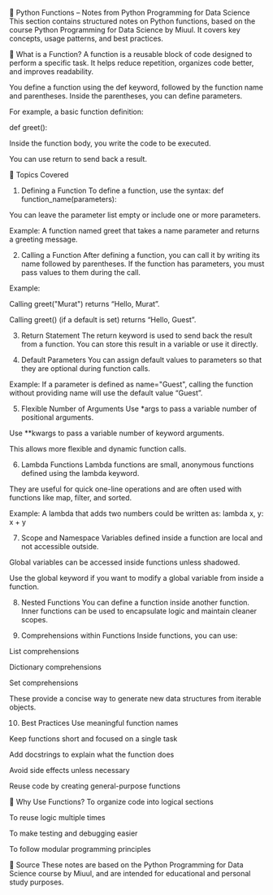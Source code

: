 🧠 Python Functions – Notes from Python Programming for Data Science
This section contains structured notes on Python functions, based on the course Python Programming for Data Science by Miuul. It covers key concepts, usage patterns, and best practices.

📌 What is a Function?
A function is a reusable block of code designed to perform a specific task. It helps reduce repetition, organizes code better, and improves readability.

You define a function using the def keyword, followed by the function name and parentheses. Inside the parentheses, you can define parameters.

For example, a basic function definition:

def greet():

Inside the function body, you write the code to be executed.

You can use return to send back a result.

🧱 Topics Covered
1. Defining a Function
To define a function, use the syntax:
def function_name(parameters):

You can leave the parameter list empty or include one or more parameters.

Example:
A function named greet that takes a name parameter and returns a greeting message.

2. Calling a Function
After defining a function, you can call it by writing its name followed by parentheses.
If the function has parameters, you must pass values to them during the call.

Example:

Calling greet("Murat") returns “Hello, Murat”.

Calling greet() (if a default is set) returns “Hello, Guest”.

3. Return Statement
The return keyword is used to send back the result from a function.
You can store this result in a variable or use it directly.

4. Default Parameters
You can assign default values to parameters so that they are optional during function calls.

Example:
If a parameter is defined as name="Guest", calling the function without providing name will use the default value “Guest”.

5. Flexible Number of Arguments
Use *args to pass a variable number of positional arguments.

Use **kwargs to pass a variable number of keyword arguments.

This allows more flexible and dynamic function calls.

6. Lambda Functions
Lambda functions are small, anonymous functions defined using the lambda keyword.

They are useful for quick one-line operations and are often used with functions like map, filter, and sorted.

Example:
A lambda that adds two numbers could be written as: lambda x, y: x + y

7. Scope and Namespace
Variables defined inside a function are local and not accessible outside.

Global variables can be accessed inside functions unless shadowed.

Use the global keyword if you want to modify a global variable from inside a function.

8. Nested Functions
You can define a function inside another function.
Inner functions can be used to encapsulate logic and maintain cleaner scopes.

9. Comprehensions within Functions
Inside functions, you can use:

List comprehensions

Dictionary comprehensions

Set comprehensions

These provide a concise way to generate new data structures from iterable objects.

10. Best Practices
Use meaningful function names

Keep functions short and focused on a single task

Add docstrings to explain what the function does

Avoid side effects unless necessary

Reuse code by creating general-purpose functions

🎯 Why Use Functions?
To organize code into logical sections

To reuse logic multiple times

To make testing and debugging easier

To follow modular programming principles

📌 Source
These notes are based on the Python Programming for Data Science course by Miuul, and are intended for educational and personal study purposes.
